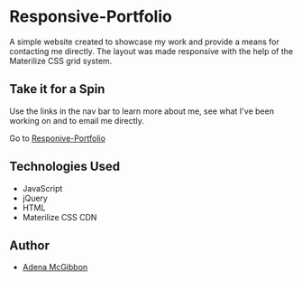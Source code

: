 # Responsive-Portfolio
A simple website created to showcase my work and provide a means for contacting me directly.  The layout was made responsive with the help of the Materilize CSS grid system.

## Take it for a Spin

Use the links in the nav bar to learn more about me, see what I've been working on and to email me directly.

Go to [Responive-Portfolio](https://adenasgittinit.github.io/Responsive-Portfolio/)

## Technologies Used

* JavaScript
* jQuery
* HTML
* Materilize CSS CDN

## Author

* [Adena McGibbon](https://github.com/AdenasGittinIt)
